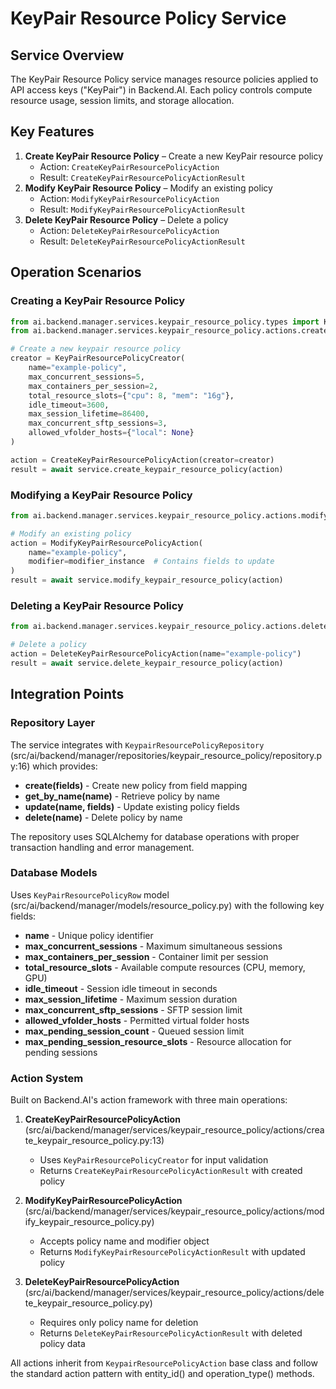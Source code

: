 # KeyPair Resource Policy Service

## Service Overview
The KeyPair Resource Policy service manages resource policies applied to API access keys ("KeyPair") in Backend.AI. Each policy controls compute resource usage, session limits, and storage allocation.

## Key Features
1. **Create KeyPair Resource Policy** – Create a new KeyPair resource policy  
   - Action: `CreateKeyPairResourcePolicyAction`  
   - Result: `CreateKeyPairResourcePolicyActionResult`  
2. **Modify KeyPair Resource Policy** – Modify an existing policy  
   - Action: `ModifyKeyPairResourcePolicyAction`  
   - Result: `ModifyKeyPairResourcePolicyActionResult`  
3. **Delete KeyPair Resource Policy** – Delete a policy  
   - Action: `DeleteKeyPairResourcePolicyAction`  
   - Result: `DeleteKeyPairResourcePolicyActionResult`  

## Operation Scenarios

### Creating a KeyPair Resource Policy

```python
from ai.backend.manager.services.keypair_resource_policy.types import KeyPairResourcePolicyCreator
from ai.backend.manager.services.keypair_resource_policy.actions.create_keypair_resource_policy import CreateKeyPairResourcePolicyAction

# Create a new keypair resource policy
creator = KeyPairResourcePolicyCreator(
    name="example-policy",
    max_concurrent_sessions=5,
    max_containers_per_session=2,
    total_resource_slots={"cpu": 8, "mem": "16g"},
    idle_timeout=3600,
    max_session_lifetime=86400,
    max_concurrent_sftp_sessions=3,
    allowed_vfolder_hosts={"local": None}
)

action = CreateKeyPairResourcePolicyAction(creator=creator)
result = await service.create_keypair_resource_policy(action)
```

### Modifying a KeyPair Resource Policy

```python
from ai.backend.manager.services.keypair_resource_policy.actions.modify_keypair_resource_policy import ModifyKeyPairResourcePolicyAction

# Modify an existing policy
action = ModifyKeyPairResourcePolicyAction(
    name="example-policy",
    modifier=modifier_instance  # Contains fields to update
)
result = await service.modify_keypair_resource_policy(action)
```

### Deleting a KeyPair Resource Policy

```python
from ai.backend.manager.services.keypair_resource_policy.actions.delete_keypair_resource_policy import DeleteKeyPairResourcePolicyAction

# Delete a policy
action = DeleteKeyPairResourcePolicyAction(name="example-policy")
result = await service.delete_keypair_resource_policy(action)
```

## Integration Points

### Repository Layer

The service integrates with `KeypairResourcePolicyRepository` (src/ai/backend/manager/repositories/keypair_resource_policy/repository.py:16) which provides:

- **create(fields)** - Create new policy from field mapping
- **get_by_name(name)** - Retrieve policy by name
- **update(name, fields)** - Update existing policy fields  
- **delete(name)** - Delete policy by name

The repository uses SQLAlchemy for database operations with proper transaction handling and error management.

### Database Models

Uses `KeyPairResourcePolicyRow` model (src/ai/backend/manager/models/resource_policy.py) with the following key fields:

- **name** - Unique policy identifier
- **max_concurrent_sessions** - Maximum simultaneous sessions
- **max_containers_per_session** - Container limit per session
- **total_resource_slots** - Available compute resources (CPU, memory, GPU)
- **idle_timeout** - Session idle timeout in seconds
- **max_session_lifetime** - Maximum session duration
- **max_concurrent_sftp_sessions** - SFTP session limit
- **allowed_vfolder_hosts** - Permitted virtual folder hosts
- **max_pending_session_count** - Queued session limit
- **max_pending_session_resource_slots** - Resource allocation for pending sessions

### Action System

Built on Backend.AI's action framework with three main operations:

1. **CreateKeyPairResourcePolicyAction** (src/ai/backend/manager/services/keypair_resource_policy/actions/create_keypair_resource_policy.py:13)
   - Uses `KeyPairResourcePolicyCreator` for input validation
   - Returns `CreateKeyPairResourcePolicyActionResult` with created policy

2. **ModifyKeyPairResourcePolicyAction** (src/ai/backend/manager/services/keypair_resource_policy/actions/modify_keypair_resource_policy.py)
   - Accepts policy name and modifier object
   - Returns `ModifyKeyPairResourcePolicyActionResult` with updated policy

3. **DeleteKeyPairResourcePolicyAction** (src/ai/backend/manager/services/keypair_resource_policy/actions/delete_keypair_resource_policy.py)
   - Requires only policy name for deletion
   - Returns `DeleteKeyPairResourcePolicyActionResult` with deleted policy data

All actions inherit from `KeypairResourcePolicyAction` base class and follow the standard action pattern with entity_id() and operation_type() methods.

